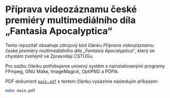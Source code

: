 # Příprava videozáznamu české premiéry multimediálního díla „Fantasia Apocalyptica“

Tento repozitář obsahuje zdrojový kód článku *Příprava videozáznamu české
premiéry multimediálního díla „Fantasia Apocalyptica“*, který se chystám
zveřejnit ve Zpravodaji CSTUGu.

Pro sazbu článku potřebujeme unixový systém s nainstalovanými programy
FFmpeg, GNU Make, ImageMagick, OptiPNG a PDFtk.

PDF dokument [`main.pdf`][1] s textem článku vysázíme následujím příkazem:

``` bash
make main.pdf
```

 [1]: https://github.com/Witiko/fantasia-apocalyptica/releases/download/latest/main.pdf
